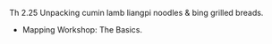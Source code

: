 Th 2.25 Unpacking cumin lamb liangpi noodles & bing grilled breads.

- Mapping Workshop: The Basics.
